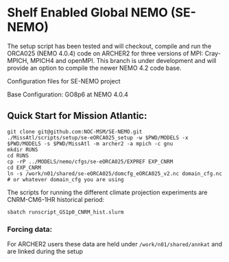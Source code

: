 # Shelf Enabled Global NEMO (SE-NEMO)

The setup script has been tested and will checkout, compile and run the ORCA025 (NEMO 4.0.4) code on ARCHER2 for three versions of MPI: Cray-MPICH, MPICH4 and openMPI. This branch is under development and will provide an option to compile the newer NEMO 4.2 code base.

Configuration files for SE-NEMO project

Base Configuration: GO8p6 at NEMO 4.0.4

## Quick Start for Mission Atlantic:

```
git clone git@github.com:NOC-MSM/SE-NEMO.git
./MissAtl/scripts/setup/se-eORCA025_setup -w $PWD/MODELS -x $PWD/MODELS -s $PWD/MissAtl -m archer2 -a mpich -c gnu
mkdir RUNS
cd RUNS
cp -rP ../MODELS/nemo/cfgs/se-eORCA025/EXPREF EXP_CNRM
cd EXP_CNRM
ln -s /work/n01/shared/se-eORCA025/domcfg_eORCA025_v2.nc domain_cfg.nc # or whatever domain_cfg you are using
```
The scripts for running the different climate projection experiments are
CNRM-CM6-1HR historical period:
```
sbatch runscript_GS1p0_CNRM_hist.slurm
```

### Forcing data:

For ARCHER2 users these data are held under `/work/n01/shared/annkat` and are linked during the setup

